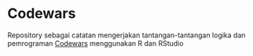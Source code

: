 # Codewars

Repository sebagai catatan mengerjakan tantangan-tantangan logika dan pemrograman [Codewars](https://www.codewars.com/) menggunakan R dan RStudio
